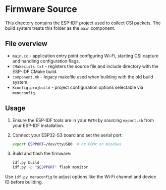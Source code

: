 # Firmware Source

This directory contains the ESP-IDF project used to collect CSI packets.
The build system treats this folder as the `main` component.

## File overview

- `main.cc` - application entry point configuring Wi-Fi, starting CSI capture and
  handling configuration flags.
- `CMakeLists.txt` - registers the source file and include directory with the
  ESP-IDF CMake build.
- `component.mk` - legacy makefile used when building with the old build system.
- `Kconfig.projbuild` - project configuration options selectable via
  `menuconfig`.

## Usage

1. Ensure the ESP-IDF tools are in your `PATH` by sourcing `export.sh` from your
   ESP-IDF installation.
2. Connect your ESP32-S3 board and set the serial port:

   ```bash
   export ESPPORT=/dev/ttyUSB0  # or COMx on Windows
   ```

3. Build and flash the firmware:

   ```bash
   idf.py build
   idf.py -p "$ESPPORT" flash monitor
   ```

Use `idf.py menuconfig` to adjust options like the Wi‑Fi channel and device ID
before building.
